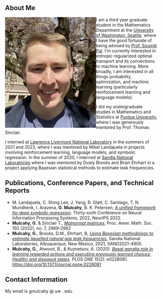## About Me
<img src="IMG_5562.jpg" align="left"  width="300"> I am a third year graduate student in the Mathematics Department at the [University of Washington, Seattle](https://math.washington.edu/), where I have the good fortunate of being advised by [Prof. Soumik Pal](https://sites.math.washington.edu//~soumik/). I'm currently interested in entropic regularized optimal transport and its connections to machine learning. More broadly, I am interested in all things probability, optimization, and machine learning (particularly reinforcement learning and language models). 

I did my undergraduate studies in Mathematics and Statistics at [Purdue University](https://www.math.purdue.edu/), where I was generously mentored by Prof. Thomas Sinclair.

I interned at [Lawrence Livermore National Laboratory](https://data-science.llnl.gov/dssi) in the summers of 2021 and 2023, where I was mentored by Mikel Landajuela in projects involving reinforcement learning, language models, and symbolic regression.
In the summer of 2020, I interned at [Sandia National Laboratories](https://www.sandia.gov/) where I was mentored by Dusty Brooks and Brian Ehrhart in a project applying Bayesian statistical methods to estimate leak frequencies. 

## Publications, Conference Papers, and Technical Reports
- M. Landajuela, C. Shing Lee, J. Yang, R. Glatt, C. Santiago, T. N. Mundhenk, I. Aravena, **G. Mulcahy**, B. K. Petersen, [*A unified framework for deep symbolic regression*](https://openreview.net/forum?id=2FNnBhwJsHK). Thirty-sixth Conference on Neural Information Processing Systems, 2022, NeurIPS 2022.
- **Mulcahy, G.** & Sinclair T., [*Malnormal matrices*](https://arxiv.org/abs/2009.11139), Proc. Amer. Math. Soc. 150 (2022), no. 7, 2969-2982
- **Mulcahy, G.**, Brooks, D.M., Ehrhart, B, [*Using Bayesian methodology to estimate liquefied natural gas leak frequencies*](https://www.osti.gov/biblio/1782412), Sandia National Laboratories, Albuquerque, New Mexico, 2021, SAND2021-4905. 
- **Mulcahy, G.**, Atwood, B., & Kuznetsov, A. (2020). [*Basal ganglia role in learning rewarded actions and executing previously learned choices: Healthy and diseased states*](https://journals.plos.org/plosone/article?id=10.1371/journal.pone.0228081). PLOS ONE 15(2): e0228081. https://doi.org/10.1371/journal.pone.0228081

## Contact Information
My email is gmulcahy @ uw . edu.
